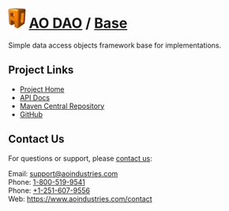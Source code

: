 # [<img src="ao-logo.png" alt="AO Logo" width="35" height="40">](https://www.aoindustries.com/) [AO DAO](https://www.aoindustries.com/ao-dao/) / [Base](https://www.aoindustries.com/ao-dao/base/)
Simple data access objects framework base for implementations.

## Project Links
* [Project Home](https://www.aoindustries.com/ao-dao/base/)
* [API Docs](https://www.aoindustries.com/ao-dao/base/apidocs/)
* [Maven Central Repository](http://search.maven.org/#search|gav|1|g:%22com.aoindustries%22%20AND%20a:%22ao-dao-base%22)
* [GitHub](https://github.com/aoindustries/ao-dao-base)

## Contact Us
For questions or support, please [contact us](https://www.aoindustries.com/contact):

Email: [support@aoindustries.com](mailto:support@aoindustries.com)  
Phone: [1-800-519-9541](tel:1-800-519-9541)  
Phone: [+1-251-607-9556](tel:+1-251-607-9556)  
Web: https://www.aoindustries.com/contact

